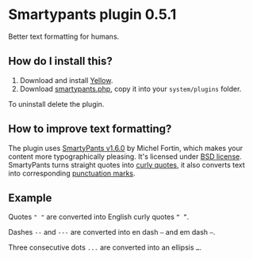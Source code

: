 Smartypants plugin 0.5.1
========================
Better text formatting for humans.

How do I install this?
----------------------
1. Download and install [Yellow](https://github.com/datenstrom/yellow/).  
2. Download [smartypants.php](smartypants.php?raw=true), copy it into your `system/plugins` folder.  

To uninstall delete the plugin.

How to improve text formatting?
-------------------------------
The plugin uses [SmartyPants v1.6.0](https://github.com/michelf/php-smartypants) by Michel Fortin, which makes your content more typographically pleasing. It's licensed under [BSD license](http://opensource.org/licenses/BSD-3-Clause). SmartyPants turns straight quotes into [curly quotes](https://en.wikipedia.org/w/index.php?title=Quotation_mark), it also converts text into corresponding [punctuation marks](https://en.wikipedia.org/wiki/Punctuation).

Example
-------
Quotes `" "` are converted into English curly quotes `“ ”`.

Dashes `--` and `---` are converted into en dash `–` and em dash `—`.

Three consecutive dots `...` are converted into an ellipsis `…`.